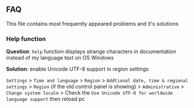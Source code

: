 ## FAQ
This file contains most frequently appeared problems and it's solutions

### Help function

**Question**: `help` function displays strange characters in documentation instead of my language text on OS Windows

**Solution**: enable Unicode UTF-8 support in region settings

`Settings` > `Time and language` > `Region` > `Addtional date, time & regional settings` > `Region` (if the old control panel is showing) > `Administrative` > `Change system locale` > Check the `Use Unicode UTF-8 for worldwide language support` then reload pc


